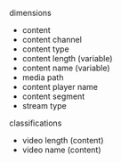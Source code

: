 dimensions

* content
* content channel
* content type
* content length (variable)
* content name (variable)
* media path
* content player name
* content segment
* stream type

classifications

* video length (content)
* video name (content)
